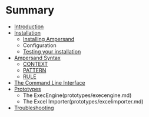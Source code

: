 # Summary

* [Introduction](intro.md)
* [Installation](installation/installation.md)
   * [Installing Ampersand](installation/installing_ampersand.md)
   * Configuration
   * [Testing your installation](installation/testing_your_installation.md)
* [Ampersand Syntax](syntax/syntax.md)
   * [CONTEXT](syntax/context.md)
   * [PATTERN](syntax/pattern.md)
   * [RULE](syntax/rule.md)
* [The Command Line Interface](command-line-interface/command-line-interface.md)
* [Prototypes](prototypes/prototypes.md)
   * The ExecEngine(prototypes/execengine.md)
   * The Excel Importer(prototypes/excelimporter.md)
* [Troubleshooting](troubleshooting/troubleshooting.md)

